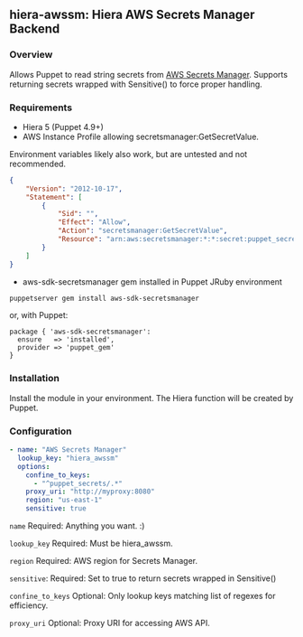 ## hiera-awssm: Hiera AWS Secrets Manager Backend

### Overview

Allows Puppet to read string secrets from [AWS Secrets Manager](https://aws.amazon.com/secrets-manager/). Supports returning secrets wrapped with Sensitive() to force proper handling.

### Requirements

* Hiera 5 (Puppet 4.9+)
* AWS Instance Profile allowing secretsmanager:GetSecretValue. 

Environment variables likely also work, but are untested and not recommended.

```json
{
    "Version": "2012-10-17",
    "Statement": [
        {
            "Sid": "",
            "Effect": "Allow",
            "Action": "secretsmanager:GetSecretValue",
            "Resource": "arn:aws:secretsmanager:*:*:secret:puppet_secrets/*"
        }
    ]
}
```
* aws-sdk-secretsmanager gem installed in Puppet JRuby environment

```bash
puppetserver gem install aws-sdk-secretsmanager
```

or, with Puppet:

```
package { 'aws-sdk-secretsmanager':
  ensure   => 'installed',
  provider => 'puppet_gem'
}
```

### Installation

Install the module in your environment. The Hiera function will be created by Puppet.

### Configuration

```yaml
- name: "AWS Secrets Manager"
  lookup_key: "hiera_awssm"
  options:
    confine_to_keys:
      - "^puppet_secrets/.*"
    proxy_uri: "http://myproxy:8080"
    region: "us-east-1"
    sensitive: true
```

`name` Required: Anything you want. :)

`lookup_key` Required: Must be hiera_awssm.

`region` Required: AWS region for Secrets Manager.

`sensitive`: Required: Set to true to return secrets wrapped in Sensitive()

`confine_to_keys` Optional: Only lookup keys matching list of regexes for efficiency.

`proxy_uri` Optional: Proxy URI for accessing AWS API.

